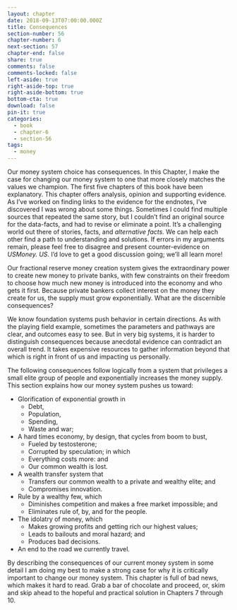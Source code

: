 ```yaml
---
layout: chapter
date: 2018-09-13T07:00:00.000Z
title: Consequences
section-number: 56
chapter-number: 6
next-section: 57
chapter-end: false
share: true
comments: false
comments-locked: false
left-aside: true
right-aside-top: true
right-aside-bottom: true
bottom-cta: true
download: false
pin-it: true
categories:
  - book
  - chapter-6
  - section-56
tags:
  - money
---
```

Our money system choice has consequences. In this Chapter, I make
the case for changing our money system to one that more closely
matches the values we champion. The first five chapters of this book
have been explanatory. This chapter offers analysis, opinion and
supporting evidence. As I’ve worked on finding links to the evidence
for the endnotes, I’ve discovered I was wrong about some things.
Sometimes I could find multiple sources that repeated the same story,
but I couldn’t find an original source for the data-facts, and had
to revise or eliminate a point. It’s a challenging world out there of
stories, facts, and _alternative facts._ We can help each other find a path
to understanding and solutions. If errors in my arguments remain,
please feel free to disagree and present counter-evidence on _USMoney.
US_. I’d love to get a good discussion going; we’ll all learn more!

Our fractional reserve money creation system gives the extraordinary
power to create new money to private banks, with few constraints on
their freedom to choose how much new money is introduced into the
economy and who gets it first. Because private bankers collect interest
on the money they create for us, the supply must grow exponentially.
What are the discernible consequences?

We know foundation systems push behavior in certain directions.
As with the playing field example, sometimes the parameters and
pathways are clear, and outcomes easy to see. But in very big systems,
it is harder to distinguish consequences because anecdotal evidence
can contradict an overall trend. It takes expensive resources to gather
information beyond that which is right in front of us and impacting
us personally.

The following consequences follow logically from a system that
privileges a small elite group of people and exponentially increases the
money supply. This section explains how our money system pushes
us toward:

- Glorification of exponential growth in
    - Debt,
    - Population,
    - Spending,
    -  Waste and war;
- A hard times economy, by design, that cycles from boom to bust,
    - Fueled by testosterone;
    - Corrupted by speculation; in which
    - Everything costs more: and
    - Our common wealth is lost.
- A wealth transfer system that
   - Transfers our common wealth to a private and wealthy
       elite; and
    - Compromises innovation.
- Rule by a wealthy few, which
    - Diminishes competition and makes a free market
       impossible; and
    - Eliminates rule of, by, and for the people.
- The idolatry of money, which
    - Makes growing profits and getting rich our highest values;
    - Leads to bailouts and moral hazard; and
    - Produces bad decisions.
- An end to the road we currently travel.

By describing the consequences of our current money system in
some detail I am doing my best to make a strong case for why it is
critically important to change our money system. This chapter is full
of bad news, which makes it hard to read. Grab a bar of chocolate
and proceed, or, skim and skip ahead to the hopeful and practical
solution in Chapters 7 through 10.
